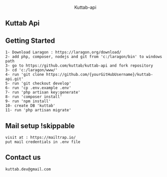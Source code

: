 <p align="center">Kuttab-api</p>

## Kuttab Api


## Getting Started
```
1- Download Laragon : https://laragon.org/download/
2- add php, composer, nodejs and git from 'c:/laragon/bin' to windows path
3- go to https://github.com/kuttab/kuttab-api and fork repository
3- cd 'c:/laragon/www/' 
4- run 'git clone https://github.com/{yourGitHubUsername}/kuttab-api.git'
5- run 'git checkout develop'
6- run 'cp .env.example .env'
7- run 'php artisan key:generate'
8- run 'composer install'
9- run 'npm install'
10- create DB 'kuttab'
11- run 'php artisan migrate'
```

## Mail setup !skippable
```
visit at : https://mailtrap.io/
put mail credentials in .env file
```
## Contact us
```
kuttab.dev@gmail.com
```
